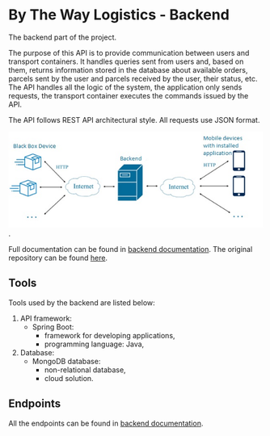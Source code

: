 # By The Way Logistics - Backend 
The backend part of the project.

The purpose of this API is to provide communication between users and transport containers. 
It handles queries sent from users and, based on them, returns information stored in the database about available orders, parcels sent by the user and parcels received by the user, their status, etc.
The API handles all the logic of the system, the application only sends requests, the transport container executes the commands issued by the API. 

The API follows REST API architectural style.
All requests use JSON format.

![Components communication diagram](./resources/comm_diag.jpg).

Full documentation can be found in [backend documentation](./resources/backend_doc_pl.pdf).
The original repository can be found [here](https://github.com/dominicus28/BTWL/tree/backend).

## Tools
Tools used by the backend are listed below:
1. API framework:
   - Spring Boot:
       - framework for developing applications,
       - programming language: Java,
2. Database:
   - MongoDB database:
       - non-relational database,
       - cloud solution.

## Endpoints
All the endpoints can be found in [backend documentation](./resources/backend_doc_pl.pdf).
